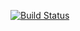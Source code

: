 [![Build Status](https://travis-ci.com/Project-Renen/Android-Water-App.svg?branch=develop)](https://travis-ci.com/Project-Renen/Android-Water-App)
